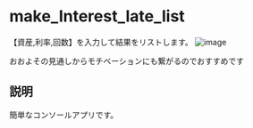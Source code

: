 # make_Interest_late_list
【資産,利率,回数】を入力して結果をリストします。
![image](https://user-images.githubusercontent.com/51709383/181875932-b020b3cd-492e-4079-bf37-49932fc75ed4.png)

おおよその見通しからモチベーションにも繋がるのでおすすめです

## 説明
簡単なコンソールアプリです。
